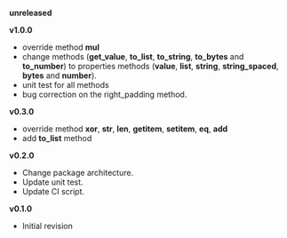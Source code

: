**unreleased**

**v1.0.0**

- override method __mul__
- change methods (**get_value**,  **to_list**, **to_string**, **to_bytes** and **to_number**) to properties methods 
(**value**,  **list**, **string**, **string_spaced**, **bytes** and **number**).
- unit test for all methods
- bug correction on the right_padding method.

**v0.3.0**
- override method __xor__, __str__,  __len__, __getitem__, __setitem__, __eq__, __add__
- add **to_list** method

**v0.2.0**
- Change package architecture.
- Update unit test.
- Update CI script.

**v0.1.0**
- Initial revision
